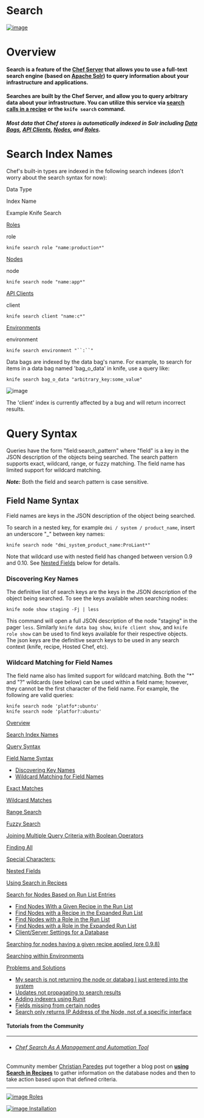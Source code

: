Search
======

[![image](../attachments/thumbnails/1179830/20840724)](http://wiki.opscode.com/download../attachments/1179830/SEARCH-1-1.png)

Overview
========

#### Search is a feature of the [Chef Server](Chef%20Server.html "Chef Server") that allows you to use a full-text search engine (based on [Apache Solr](http://lucene.apache.org/solr/)) to query information about your infrastructure and applications.

#### Searches are built by the Chef Server, and allow you to query arbitrary data about your infrastructure. You can utilize this service via [search calls in a recipe](#Search-UsingSearchInRecipes) or the `knife search` command.

##### Most data that Chef stores is automatically indexed in Solr including [Data Bags](Data%20Bags.html "Data Bags"), [API Clients](API%20Clients.html "API Clients"), [Nodes](Nodes.html "Nodes"), and [Roles](Roles.html "Roles").

Search Index Names
==================

Chef's built-in types are indexed in the following search indexes (don't
worry about the search syntax for now):

Data Type

Index Name

Example Knife Search

[Roles](Roles.html "Roles")

role

`knife search role "name:production*"`

[Nodes](Nodes.html "Nodes")

node

`knife search node "name:app*"`

[API Clients](API%20Clients.html "API Clients")

client

`knife search client "name:c*"`

[Environments](Environments.html "Environments")

environment

`knife search environment "``:``"`

Data bags are indexed by the data bag's name. For example, to search for
items in a data bag named 'bag\_o\_data' in knife, use a query like:

    knife search bag_o_data "arbitrary_key:some_value"

![image](images/icons/emoticons/forbidden.gif)

The 'client' index is currently affected by a bug and will return
incorrect results.

Query Syntax
============

Queries have the form "field:search\_pattern" where "field" is a key in
the JSON description of the objects being searched. The search pattern
supports exact, wildcard, range, or fuzzy matching. The field name has
limited support for wildcard matching.

***Note:*** Both the field and search pattern is case sensitive.

Field Name Syntax
-----------------

Field names are keys in the JSON description of the object being
searched.

To search in a nested key, for example `dmi / system / product_name`,
insert an underscore "\_" between key names:

    knife search node "dmi_system_product_name:ProLiant*"

Note that wildcard use with nested field has changed between version 0.9
and 0.10. See [Nested Fields](#Search-SearchNestedFields) below for
details.

### Discovering Key Names

The definitive list of search keys are the keys in the JSON description
of the object being searched. To see the keys available when searching
nodes:

    knife node show staging -Fj | less

This command will open a full JSON description of the node "staging" in
the pager `less`. Similarly `knife data bag show`, `knife client show`,
and `knife role show` can be used to find keys available for their
respective objects. The json keys are the definitive search keys to be
used in any search context (knife, recipe, Hosted Chef, etc).

### Wildcard Matching for Field Names

The field name also has limited support for wildcard matching. Both the
"\*" and "?" wildcards (see below) can be used within a field name;
however, they cannot be the first character of the field name. For
example, the following are valid queries:

    knife search node 'platfo*:ubuntu'
    knife search node 'platfor?:ubuntu'

  
  
  

[Overview](#Search-Overview)

[Search Index Names](#Search-SearchIndexNames)

[Query Syntax](#Search-QuerySyntax)

[Field Name Syntax](#Search-FieldNameSyntax)

-   [Discovering Key Names](#Search-DiscoveringKeyNames)
-   [Wildcard Matching for Field
    Names](#Search-WildcardMatchingforFieldNames)

[Exact Matches](#Search-ExactMatches)

[Wildcard Matches](#Search-WildcardMatches)

[Range Search](#Search-RangeSearch)

[Fuzzy Search](#Search-FuzzySearch)

[Joining Multiple Query Criteria with Boolean
Operators](#Search-JoiningMultipleQueryCriteriawithBooleanOperators)

[Finding All](#Search-FindingAll)

[Special Characters:](#Search-SpecialCharacters%3A)

[Nested Fields](#Search-NestedFields)

[Using Search in Recipes](#Search-UsingSearchinRecipes)

[Search for Nodes Based on Run List
Entries](#Search-SearchforNodesBasedonRunListEntries)

-   [Find Nodes With a Given Recipe in the Run
    List](#Search-FindNodesWithaGivenRecipeintheRunList)
-   [Find Nodes with a Recipe in the Expanded Run
    List](#Search-FindNodeswithaRecipeintheExpandedRunList)
-   [Find Nodes with a Role in the Run
    List](#Search-FindNodeswithaRoleintheRunList)
-   [Find Nodes with a Role in the Expanded Run
    List](#Search-FindNodeswithaRoleintheExpandedRunList)
-   [Client/Server Settings for a
    Database](#Search-Client%2FServerSettingsforaDatabase)

[Searching for nodes having a given recipe applied (pre
0.9.8)](#Search-Searchingfornodeshavingagivenrecipeapplied%28pre0.9.8%29)

[Searching within Environments](#Search-SearchingwithinEnvironments)

[Problems and Solutions](#Search-ProblemsandSolutions)

-   [My search is not returning the node or databag I just entered into
    the
    system](#Search-MysearchisnotreturningthenodeordatabagIjustenteredintothesystem)
-   [Updates not propagating to search
    results](#Search-Updatesnotpropagatingtosearchresults)
-   [Adding indexers using Runit](#Search-AddingindexersusingRunit)
-   [Fields missing from certain
    nodes](#Search-Fieldsmissingfromcertainnodes)
-   [Search only returns IP Address of the Node, not of a specific
    interface](#Search-SearchonlyreturnsIPAddressoftheNode%2Cnotofaspecificinterface)

  

#### Tutorials from the Community

* * * * *

-   ###### [Chef Search As A Management and Automation Tool](http://redbluemagenta.com/2010/12/02/chef-as-a-system-integration-tool/)

Community member [Christian
Paredes](http://community.opscode.com/users/cparedes) put together a
blog post on **[using Search in
Recipes](http://redbluemagenta.com/2010/12/02/chef-as-a-system-integration-tool/)**
to gather information on the database nodes and then to take action
based upon that defined criteria.

* * * * *

[![image](../attachments/1179830/20840723.png)
Roles](Roles.html "Roles")

[![image](../attachments/1179830/20840722.png)
Installation](Installation.html "Installation")

  
  

  
